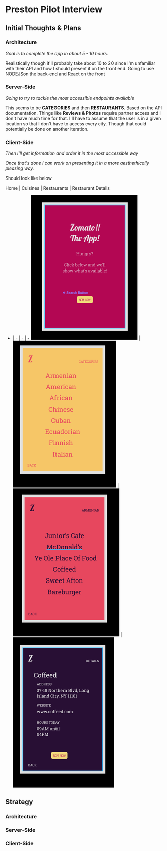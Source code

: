 # Preston Pilot Interview

## Initial Thoughts & Plans

### Architecture

*Goal is to complete the app in about 5 - 10 hours.*

Realistically though it'll probably take about 10 to 20 since I'm unfamiliar with their API and how I should present it on the front end. Going to use NODEJSon the back-end and React on the front

### Server-Side

*Going to try to tackle the most accessible endpoints available*

This seems to be **CATEGORIES** and then **RESTAURANTS**. Based on the API documentation. Things like **Reviews & Photos** require partner access and I don't have much time for that. I'll have to assume that the user is in a given location so that I don't have to access every city. Though that could potentially be done on another iteration.

### Client-Side

*Then I'll get information and order it in the most accessible way*

*Once that's done I can work on presenting it in a more aesthethically pleasing way.*

Should look like below

Home | Cuisines | Restaurants | Restaurant Details
- | - | - | -
![Home Page](wireframes/01_home.PNG) | ![Categories](wireframes/02_categories.PNG) | ![Restaurant](wireframes/03_restaurants.PNG) | ![Detail](wireframes/04_restaurant-detail.PNG)


## Strategy

### Architecture

### Server-Side

### Client-Side
